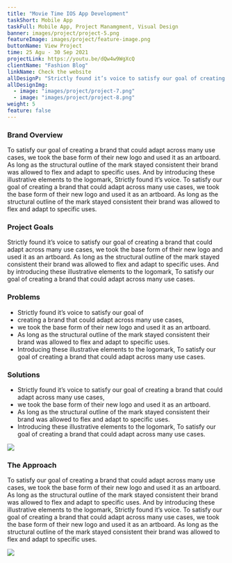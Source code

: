 ```yaml
---
title: "Movie Time IOS App Development"
taskShort: Mobile App
taskFull: Mobile App, Project Manamgment, Visual Design
banner: images/project/project-5.png
featureImage: images/project/feature-image.png
buttonName: View Project
time: 25 Agu - 30 Sep 2021
projectLink: https://youtu.be/dQw4w9WgXcQ
clientName: "Fashion Blog"
linkName: Check the website
allDesignP: "Strictly found it’s voice to satisfy our goal of creating a brand that could adapt across many use cases, we took the base form of their new logo and used it as an artboard. As long as the structural outline of the mark stayed consistent their brand was allowed to flex and adapt to specific uses. And by introducing these illustrative elements to the logomark,To satisfy our goal of creating a brand that could adapt across many use cases."
allDesignImg:
  - image: "images/project/project-7.png"
  - image: "images/project/project-8.png"
weight: 5
feature: false
---
```


### Brand Overview

To satisfy our goal of creating a brand that could adapt across many use cases, we took the base form of their new logo and used it as an artboard. As long as the structural outline of the mark stayed consistent their brand was allowed to flex and adapt to specific uses. And by introducing these illustrative elements to the logomark, Strictly found it’s voice.
To satisfy our goal of creating a brand that could adapt across many use cases, we took the base form of their new logo and used it as an artboard. As long as the structural outline of the mark stayed consistent their brand was allowed to flex and adapt to specific uses.

### Project Goals

Strictly found it’s voice to satisfy our goal of creating a brand that could adapt across many use cases, we took the base form of their new logo and used it as an artboard. As long as the structural outline of the mark stayed consistent their brand was allowed to flex and adapt to specific uses. And by introducing these illustrative elements to the logomark, To satisfy our goal of creating a brand that could adapt across many use cases.

### Problems

- Strictly found it’s voice to satisfy our goal of
- creating a brand that could adapt across many use cases,
- we took the base form of their new logo and used it as an artboard.
- As long as the structural outline of the mark stayed consistent their brand was allowed to flex and adapt to specific uses.
- Introducing these illustrative elements to the logomark, To satisfy our goal of creating a brand that could adapt across many use cases.

### Solutions

- Strictly found it’s voice to satisfy our goal of creating a brand that could adapt across many use cases,
- we took the base form of their new logo and used it as an artboard.
- As long as the structural outline of the mark stayed consistent their brand was allowed to flex and adapt to specific uses.
- Introducing these illustrative elements to the logomark, To satisfy our goal of creating a brand that could adapt across many use cases.

![](/images/project/banner-1.png)

### The Approach

To satisfy our goal of creating a brand that could adapt across many use cases, we took the base form of their new logo and used it as an artboard. As long as the structural outline of the mark stayed consistent their brand was allowed to flex and adapt to specific uses. And by introducing these illustrative elements to the logomark, Strictly found it’s voice.
To satisfy our goal of creating a brand that could adapt across many use cases, we took the base form of their new logo and used it as an artboard. As long as the structural outline of the mark stayed consistent their brand was allowed to flex and adapt to specific uses.

![](/images/project/banner-2.png)
